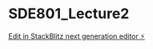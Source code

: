 # SDE801_Lecture2

[Edit in StackBlitz next generation editor ⚡️](https://stackblitz.com/~/github.com/Backtrackas/SDE801_Lecture2)